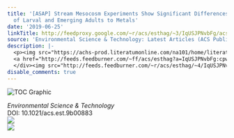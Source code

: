 ```yaml
---
title: '[ASAP] Stream Mesocosm Experiments Show Significant Differences in Sensitivity
  of Larval and Emerging Adults to Metals'
date: '2019-06-25'
linkTitle: http://feedproxy.google.com/~r/acs/esthag/~3/IqUSJPNvbFg/acs.est.9b00883
source: 'Environmental Science & Technology: Latest Articles (ACS Publications)'
description: |-
  <p><img src="https://achs-prod.literatumonline.com/na101/home/literatum/publisher/achs/journals/content/esthag/0/esthag.ahead-of-print/acs.est.9b00883/20190625/images/medium/es-2019-008836_0007.gif" alt="TOC Graphic"/></p><div><cite>Environmental Science & Technology</cite></div><div>DOI: 10.1021/acs.est.9b00883</div><div class="feedflare">
  <a href="http://feeds.feedburner.com/~ff/acs/esthag?a=IqUSJPNvbFg:cpwuXdjqc8s:yIl2AUoC8zA"><img src="http://feeds.feedburner.com/~ff/acs/esthag?d=yIl2AUoC8zA" border="0"></img></a>
  </div><img src="http://feeds.feedburner.com/~r/acs/esthag/~4/IqUSJPNvbFg" ...
disable_comments: true
---
```

<p><img src="https://achs-prod.literatumonline.com/na101/home/literatum/publisher/achs/journals/content/esthag/0/esthag.ahead-of-print/acs.est.9b00883/20190625/images/medium/es-2019-008836_0007.gif" alt="TOC Graphic"/></p><div><cite>Environmental Science & Technology</cite></div><div>DOI: 10.1021/acs.est.9b00883</div><div class="feedflare">
<a href="http://feeds.feedburner.com/~ff/acs/esthag?a=IqUSJPNvbFg:cpwuXdjqc8s:yIl2AUoC8zA"><img src="http://feeds.feedburner.com/~ff/acs/esthag?d=yIl2AUoC8zA" border="0"></img></a>
</div><img src="http://feeds.feedburner.com/~r/acs/esthag/~4/IqUSJPNvbFg" ...